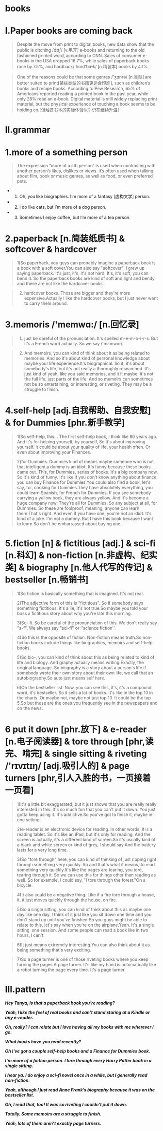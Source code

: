 # books
# I.Paper books are coming back
> Despite the move from print to digital books, new data show that the public is ditching /dɪtʃ/ [v.甩开] e-books and returning to the old fashioned printed word, according to CNN. Sales of consumer e-books in the USA dropped 18.7%, while sales of paperback books rose by 7.5%, and hardback/'hɑrd'bæk/ [n.精装本] books by 4.1%.

> One of the reasons could be that some genres /'ʒɑnrə/ [n.类型] are better suited to print[某些类型的书籍更适合印刷], such as children’s books and recipe books. According to Pew Research, 65% of Americans reported reading a printed book in the past year, while only 28% read an e-book. Digital material is still widely replacing print material, but the physical experience of touching a book seems to be holding on.[但触摸书本的实际体验似乎仍在继续升温]

# II.grammar
# 1.more of a something person
> The expression “more of a sth person” is used when contrasting with another person’s likes, dislikes or views. It’s often used when talking about film, book or music genres, as well as food, or even preferred pets.

- 1. Oh, you like biographies. I’m more of a fantasy [虚构文学] person. 

- 2. I do like cats, but I’m more of a dog person. 

- 3. Sometimes I enjoy coffee, but I’m more of a tea person.

# 2.paperback [n.简装纸质书] & softcover & hardcover 
> 1)So paperback, you guys can probably imagine a paperback book is a book with a soft cover.You can also say "softcover". I grew up saying paperback. It's just, it's, it's not hard. It's, it's soft, you can bend it. So the paperback books are kind of soft and light and bendy and these are not like the hardcover books.

> 2) hardcover books. Those are bigger and they're more expensive.Actually I like the hardcover books, but I just never want to carry them around.

# 3.memoris /'memwɑ:/ [n.回忆录]
> 1) just be careful of the pronunciation. It's spelled m-e-m-o-i-r-s. But it's a French word actually. So we say /'mɛmwɑr/.

> 2) And memoirs, you can kind of think about it as being related to memories. And so it's about kind of personal knowledge about maybe your life experience.It's biographical. So it, it's about somebody's life, but it's not really a thoroughly researched. It's just kind of yeah, like you said memories, and it it maybe, it's not the full life, just parts of the life. And so memoirs can sometimes not be so entertaining, or interesting, or riveting. They may be a struggle to finish.

# 4.self-help [adj.自我帮助、自我安慰] & for Dummies [phr.新手教学]
> 1)So self-help, this... The first self-help book, I think like 80 years ago. And it's for helping yourself, by yourself, So it's about improving yourself. It could be about your quality of life, your health often. Or even about improving your Finances.

> 2)for Dummies. Dummies kind of means maybe someone who is not that intelligent.a dummy is an idiot. It's funny because these books came out. This, for Dummies, series of books. It's a big company now. So it's kind of funny. It's like if you don't know anything about finance, you can buy Finance for Dummies.You could also find a book, let's say, for, cooking for Dummies.They have absolutely everything, you could learn Spanish, for French for Dummies. If you see somebody carrying a yellow book, they are always yellow. And it's become a huge company now. They're all for Dummies. So any subject at all, for Dummies. So these are foolproof, meaning, anyone can learn them.That's right. And even if you have one, you're not an idiot. It's kind of a joke. I'm not a dummy. But I have this book because I want to learn.So don't be embarrassed about buying one.

# 5.fiction [n] & fictitious [adj.] & sci-fi [n.科幻] & non-fiction [n.非虚构、纪实类] & biography [n.他人代写的传记] & bestseller [n.畅销书]
> 1)So fiction is basically something that is imagined. It's not real.

> 2)The adjective form of this is "fictitious". So if somebody says something fictitious, it's a lie, it's not true.So maybe you told your boss a fictitious story about why you're late this morning.

> 3)Sci-fi. So be careful of the pronunciation of this. We don't really say "s-f". We always say "sci-fi" or ''science fiction''.

> 4)So this is the opposite of fiction. Non-fiction means truth.So non-fiction books include things like biographies, memoirs and self-help books.

> 5)So bio-, you can kind of think about this as being related to kind of life and biology. And graphy actually means writing.Exactly, the original language. So biography is a story about a person's life.if somebody wrote their own story about their own life, we call that an autobiography.So auto just means self here.

> 6)On the bestseller list. Now, you can see this, it's, it's a compound word, it's bestseller. So it sells a lot of books. It's like in the top 10 in the charts. Or maybe not, maybe not just top 10. It could be the top 5.So but these are the ones you frequently see in the newspapers and on the news.

# 6 put it down [phr.放下] & e-reader [n.电子阅读器] & tore through [phr,读完、啃完] & single sitting & riveting  /'rɪvɪtɪŋ/  [adj.吸引人的] & page turners [phr,引人入胜的书，一页接着一页看]
> 1)It's a little bit exaggerated, but it just shows that you are really really interested in this. It's so much fun that you can't put it down. You just gotta keep using it. It's addictive.So you've got to finish it, maybe in one setting.

> 2)e-reader is an electronic device for reading. In other words, it is a reading tablet. So it's like an iPad, but it's only for reading. And the screen is actually, it's a different kind of screen.So it's usually kind of a black and white screen or kind of grey, I should say.And the battery lasts for a very long time.

> 3)So "tore through" here, you can kind of thinking of just ripping right through something very quickly. So and that's what it means, to read something very quickly.It's like the pages are tearing, you tore, tearing through it. So we can use this for things other than reading as well. So for example, I could say, "I tore through the forest."On a bicycle.

> 4)It also could be a negative thing. Like if a fire tore through a house, it, it just moves quickly through the house, on fire.

> 5)So a single sitting, you can kind of think about this as maybe one day.like one day. I think of it just like you sit down one time and you don't stand up until you've finished.So you guys might be able to relate to this, let's say when you're on the airplane.Yeah. It's a single sitting, one session. And some people can read a book like in two hours, I can't.

> 6)It just means extremely interesting.You can also think about it as being something that's very exciting.

> 7)So a page turner is one of those riveting books where you keep turning the pages.A page turner. It's like my hand is automatically like a robot turning the page every time. It's a page turner.

# III.pattern
***Hey Tanya, is that a paperback book you’re reading?***

***Yeah, I like the feel of real books and can’t stand staring at a Kindle or any e-reader.***

***Oh, really? I can relate but I love having all my books with me wherever I go.***

***What books have you read recently?***

***Oh I've got a couple self-help books and a Finance for Dummies book.***

***I'm more of a fiction person. I tore through every Harry Potter book in a single sitting.***

***I hear ya. I do enjoy a sci-fi novel once in a while, but I generally read non-fiction.***

***Yeah, although I just read Anne Frank’s biography because it was on the bestseller list.***

***Oh, I read that, too! It was so riveting I couldn’t put it down.***

***Totally. Some memoirs are a struggle to finish.***

***Yeah, lots of them aren’t exactly page turners.***









